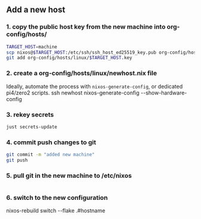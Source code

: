 ## Add a new host

### 1. copy the public host key from the new machine into org-config/hosts/

```sh
TARGET_HOST=machine
scp nixos@$TARGET_HOST:/etc/ssh/ssh_host_ed25519_key.pub org-config/hosts/linux/$TARGET_HOST.key
git add org-config/hosts/linux/$TARGET_HOST.key
```
### 2. create a org-config/hosts/linux/newhost.nix file

Ideally, automate the process with `nixos-generate-config`, or dedicated pi4/zero2 scripts.
ssh newhost nixos-generate-config --show-hardware-config

### 3. rekey secrets

```sh
just secrets-update
```

### 4. commit push changes to git

```sh
git commit -m "added new machine"
git push
```

### 5. pull git in the new machine to /etc/nixos
```sh
```
### 6. switch to the new configuration

nixos-rebuild switch --flake .#hostname
